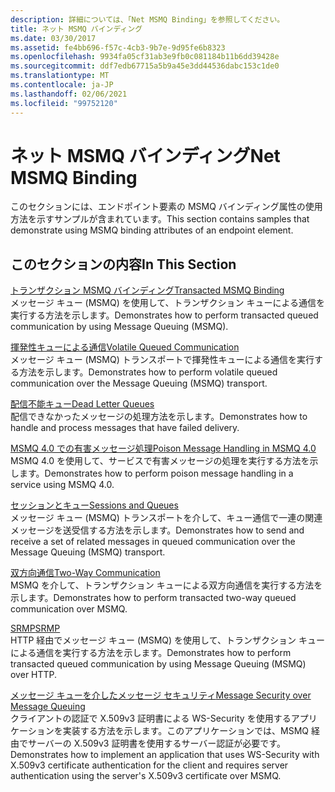 ```yaml
---
description: 詳細については、「Net MSMQ Binding」を参照してください。
title: ネット MSMQ バインディング
ms.date: 03/30/2017
ms.assetid: fe4bb696-f57c-4cb3-9b7e-9d95fe6b8323
ms.openlocfilehash: 9934fa05cf31ab3e9fb0c081184b11b6dd39428e
ms.sourcegitcommit: ddf7edb67715a5b9a45e3dd44536dabc153c1de0
ms.translationtype: MT
ms.contentlocale: ja-JP
ms.lasthandoff: 02/06/2021
ms.locfileid: "99752120"
---
```

# <a name="net-msmq-binding"></a><span data-ttu-id="45015-103">ネット MSMQ バインディング</span><span class="sxs-lookup"><span data-stu-id="45015-103">Net MSMQ Binding</span></span>

<span data-ttu-id="45015-104">このセクションには、エンドポイント要素の MSMQ バインディング属性の使用方法を示すサンプルが含まれています。</span><span class="sxs-lookup"><span data-stu-id="45015-104">This section contains samples that demonstrate using MSMQ binding attributes of an endpoint element.</span></span>  
  
## <a name="in-this-section"></a><span data-ttu-id="45015-105">このセクションの内容</span><span class="sxs-lookup"><span data-stu-id="45015-105">In This Section</span></span>  

 [<span data-ttu-id="45015-106">トランザクション MSMQ バインディング</span><span class="sxs-lookup"><span data-stu-id="45015-106">Transacted MSMQ Binding</span></span>](transacted-msmq-binding.md)  
 <span data-ttu-id="45015-107">メッセージ キュー (MSMQ) を使用して、トランザクション キューによる通信を実行する方法を示します。</span><span class="sxs-lookup"><span data-stu-id="45015-107">Demonstrates how to perform transacted queued communication by using Message Queuing (MSMQ).</span></span>  
  
 [<span data-ttu-id="45015-108">揮発性キューによる通信</span><span class="sxs-lookup"><span data-stu-id="45015-108">Volatile Queued Communication</span></span>](volatile-queued-communication.md)  
 <span data-ttu-id="45015-109">メッセージ キュー (MSMQ) トランスポートで揮発性キューによる通信を実行する方法を示します。</span><span class="sxs-lookup"><span data-stu-id="45015-109">Demonstrates how to perform volatile queued communication over the Message Queuing (MSMQ) transport.</span></span>  
  
 [<span data-ttu-id="45015-110">配信不能キュー</span><span class="sxs-lookup"><span data-stu-id="45015-110">Dead Letter Queues</span></span>](dead-letter-queues.md)  
 <span data-ttu-id="45015-111">配信できなかったメッセージの処理方法を示します。</span><span class="sxs-lookup"><span data-stu-id="45015-111">Demonstrates how to handle and process messages that have failed delivery.</span></span>  
  
 [<span data-ttu-id="45015-112">MSMQ 4.0 での有害メッセージ処理</span><span class="sxs-lookup"><span data-stu-id="45015-112">Poison Message Handling in MSMQ 4.0</span></span>](poison-message-handling-in-msmq-4-0.md)  
 <span data-ttu-id="45015-113">MSMQ 4.0 を使用して、サービスで有害メッセージの処理を実行する方法を示します。</span><span class="sxs-lookup"><span data-stu-id="45015-113">Demonstrates how to perform poison message handling in a service using MSMQ 4.0.</span></span>  
  
 [<span data-ttu-id="45015-114">セッションとキュー</span><span class="sxs-lookup"><span data-stu-id="45015-114">Sessions and Queues</span></span>](sessions-and-queues.md)  
 <span data-ttu-id="45015-115">メッセージ キュー (MSMQ) トランスポートを介して、キュー通信で一連の関連メッセージを送受信する方法を示します。</span><span class="sxs-lookup"><span data-stu-id="45015-115">Demonstrates how to send and receive a set of related messages in queued communication over the Message Queuing (MSMQ) transport.</span></span>  
  
 [<span data-ttu-id="45015-116">双方向通信</span><span class="sxs-lookup"><span data-stu-id="45015-116">Two-Way Communication</span></span>](two-way-communication.md)  
 <span data-ttu-id="45015-117">MSMQ を介して、トランザクション キューによる双方向通信を実行する方法を示します。</span><span class="sxs-lookup"><span data-stu-id="45015-117">Demonstrates how to perform transacted two-way queued communication over MSMQ.</span></span>
  
 [<span data-ttu-id="45015-118">SRMP</span><span class="sxs-lookup"><span data-stu-id="45015-118">SRMP</span></span>](srmp.md)  
 <span data-ttu-id="45015-119">HTTP 経由でメッセージ キュー (MSMQ) を使用して、トランザクション キューによる通信を実行する方法を示します。</span><span class="sxs-lookup"><span data-stu-id="45015-119">Demonstrates how to perform transacted queued communication by using Message Queuing (MSMQ) over HTTP.</span></span>  
  
 [<span data-ttu-id="45015-120">メッセージ キューを介したメッセージ セキュリティ</span><span class="sxs-lookup"><span data-stu-id="45015-120">Message Security over Message Queuing</span></span>](message-security-over-message-queuing.md)  
 <span data-ttu-id="45015-121">クライアントの認証で X.509v3 証明書による WS-Security を使用するアプリケーションを実装する方法を示します。このアプリケーションでは、MSMQ 経由でサーバーの X.509v3 証明書を使用するサーバー認証が必要です。</span><span class="sxs-lookup"><span data-stu-id="45015-121">Demonstrates how to implement an application that uses WS-Security with X.509v3 certificate authentication for the client and requires server authentication using the server's X.509v3 certificate over MSMQ.</span></span>
